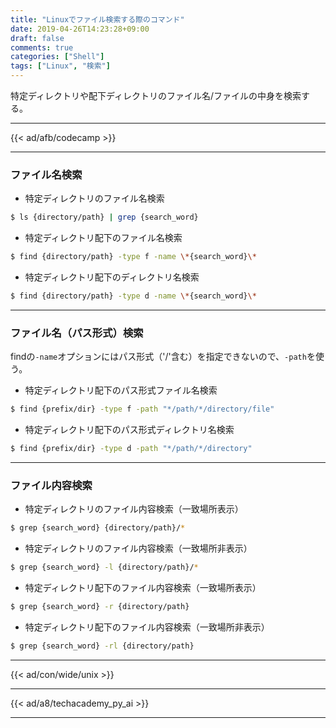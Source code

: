 ```yaml
---
title: "Linuxでファイル検索する際のコマンド"
date: 2019-04-26T14:23:28+09:00
draft: false
comments: true
categories: ["Shell"]
tags: ["Linux", "検索"]
---
```


特定ディレクトリや配下ディレクトリのファイル名/ファイルの中身を検索する。

<!--more-->

---

{{< ad/afb/codecamp >}}

---

### ファイル名検索

- 特定ディレクトリのファイル名検索

```sh
$ ls {directory/path} | grep {search_word}
```

- 特定ディレクトリ配下のファイル名検索

```sh
$ find {directory/path} -type f -name \*{search_word}\*
```

- 特定ディレクトリ配下のディレクトリ名検索

```sh
$ find {directory/path} -type d -name \*{search_word}\*
```

---

### ファイル名（パス形式）検索

findの`-name`オプションにはパス形式（'/'含む）を指定できないので、`-path`を使う。

- 特定ディレクトリ配下のパス形式ファイル名検索

```sh
$ find {prefix/dir} -type f -path "*/path/*/directory/file"
```

- 特定ディレクトリ配下のパス形式ディレクトリ名検索

```sh
$ find {prefix/dir} -type d -path "*/path/*/directory"
```

---

### ファイル内容検索

- 特定ディレクトリのファイル内容検索（一致場所表示）

```sh
$ grep {search_word} {directory/path}/*
```

- 特定ディレクトリのファイル内容検索（一致場所非表示）

```sh
$ grep {search_word} -l {directory/path}/*
```

- 特定ディレクトリ配下のファイル内容検索（一致場所表示）

```sh
$ grep {search_word} -r {directory/path}
```

- 特定ディレクトリ配下のファイル内容検索（一致場所非表示）

```sh
$ grep {search_word} -rl {directory/path}
```

---

{{< ad/con/wide/unix >}}

---

{{< ad/a8/techacademy_py_ai >}}

---
